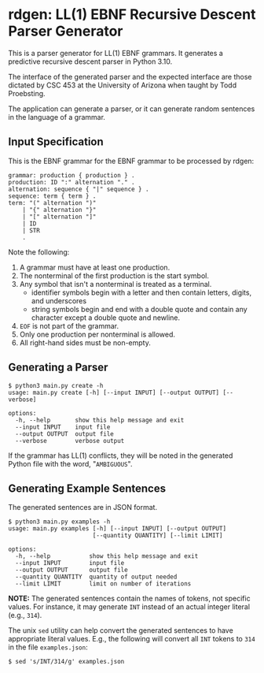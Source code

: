 # rdgen: LL(1) EBNF Recursive Descent Parser Generator

This is a parser generator for LL(1) EBNF grammars. It generates a predictive recursive descent parser in Python 3.10.

The interface of the generated parser and the expected interface are those dictated by CSC 453 at the University of Arizona when taught by Todd Proebsting.

The application can generate a parser, or it can generate random sentences in the language of a grammar.

## Input Specification

This is the EBNF grammar for the EBNF grammar to be processed by rdgen:

```
grammar: production { production } .
production: ID ":" alternation "." .
alternation: sequence { "|" sequence } .
sequence: term { term } .
term: "(" alternation ")"
    | "{" alternation "}"
    | "[" alternation "]"
    | ID
    | STR
    .
```

Note the following:
1. A grammar must have at least one production.
2. The nonterminal of the first production is the start symbol.
3. Any symbol that isn't a nonterminal is treated as a terminal.
   * identifier symbols begin with a letter and then contain letters, digits, and underscores
   * string symbols begin and end with a double quote and contain any character except a double quote and newline.
4. `EOF` is not part of the grammar.
5. Only one production per nonterminal is allowed.
6. All right-hand sides must be non-empty.


## Generating a Parser

```
$ python3 main.py create -h
usage: main.py create [-h] [--input INPUT] [--output OUTPUT] [--verbose]

options:
  -h, --help       show this help message and exit
  --input INPUT    input file
  --output OUTPUT  output file
  --verbose        verbose output
```

If the grammar has LL(1) conflicts, they will be noted in the generated Python file with the word, "`AMBIGUOUS`".

## Generating Example Sentences

The generated sentences are in JSON format.




```
$ python3 main.py examples -h
usage: main.py examples [-h] [--input INPUT] [--output OUTPUT]
                        [--quantity QUANTITY] [--limit LIMIT]

options:
  -h, --help           show this help message and exit
  --input INPUT        input file
  --output OUTPUT      output file
  --quantity QUANTITY  quantity of output needed
  --limit LIMIT        limit on number of iterations
```

**NOTE:** The generated sentences contain the names of tokens, not specific values.  For instance, it may generate `INT` instead of an actual integer literal (e.g., `314`).

The unix `sed` utility can help convert the generated sentences to have appropriate literal values.  E.g., the following will convert all `INT` tokens to `314` in the file `examples.json`:

```
$ sed 's/INT/314/g' examples.json
```